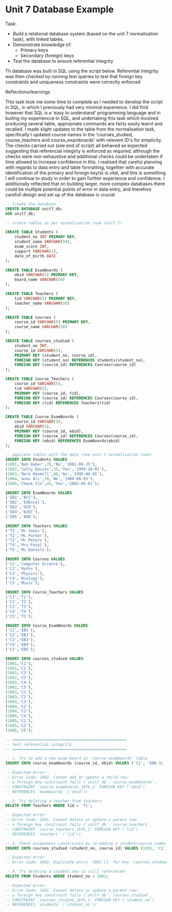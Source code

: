 
# Unit 7 Database Example

Task: 
- Build a relational database system (based on the unit 7 normalisation task), with linked tables.
- Demonstrate knowledge of:
  - Primary keys  
  - Secondary (foreign) keys  
- Test the database to ensure referential integrity  

Th database was built in SQL using the script below.
Referential integrity was then checked by running test queries to test that foreign key constraints and uniqueness constraints were correctly enforced

Reflections/learnings

This task took me some time to complete as I needed to develop the script in SQL, in which I previously had very minimal experience.  I did find however that SQL is a 'easy to understand' programming language and in builing my experiencce in SQL, and undertaking this task which involved producing several table, appropriate commands are fairly easily learnt and recalled.  I made slight updates to the table from the normalisation task, specifically I updated course names in the 'courses_studied, course_teachers and course_examboards' with relevent ID's for simplicity.  
The checks carried out (see end of script) all behaved as expected suggesting that referencial integirty is enforced as required, although the checks were non-exhaustive and additional checks could be undertaken if time allowed to increase confidence in this. 
I realised that  careful planning with regards to data entry and table formatting, together with accurate identification of the primary and foreign key(s) is vital, and this is something I will continue to study in order to gain further experience and confidence.  I additionally reflected that on building larger, more complex databases there could be multiple potential points of error in data entry, and therefore carefull design and set up of the database is crucial.  

```sql
-- Create the database
CREATE DATABASE unit7_db;
USE unit7_db;

-- create tables as per normalisation task (unit 7)

CREATE TABLE Students (
    student_no INT PRIMARY KEY,
    student_name VARCHAR(50),
    exam_score INT,
    support VARCHAR(3), 
    date_of_birth DATE
);

CREATE TABLE ExamBoards (
    ebid VARCHAR(5) PRIMARY KEY,
    board_name VARCHAR(50)
);

CREATE TABLE Teachers (
    tid VARCHAR(5) PRIMARY KEY,
    teacher_name VARCHAR(50)
);

CREATE TABLE Courses (
    course_id VARCHAR(5) PRIMARY KEY,
    course_name VARCHAR(50)
);

CREATE TABLE courses_studied (
    student_no INT,
    course_id VARCHAR(5),
    PRIMARY KEY (student_no, course_id),
    FOREIGN KEY (student_no) REFERENCES students(student_no),
    FOREIGN KEY (course_id) REFERENCES Courses(course_id)
);

CREATE TABLE Course_Teachers (
    course_id VARCHAR(5),
    tid VARCHAR(5),
    PRIMARY KEY (course_id, tid),
    FOREIGN KEY (course_id) REFERENCES Courses(course_id),
    FOREIGN KEY (tid) REFERENCES Teachers(tid)
);

CREATE TABLE Course_ExamBoards (
    course_id VARCHAR(5),
    ebid VARCHAR(5),
    PRIMARY KEY (course_id, ebid),
    FOREIGN KEY (course_id) REFERENCES Courses(course_id),
    FOREIGN KEY (ebid) REFERENCES ExamBoards(ebid)
);

-- populate tables with the data (see unit 7 normalisation task)
INSERT INTO Students VALUES
(1001,'Bob Baker',78,'No','2001-08-25'),
(1002,'Sally Davies',55,'Yes','1999-10-02'),
(1003,'Mark Hanmill',90,'No','1995-06-05'),
(1004,'Anas Ali',70,'No','1980-08-03'),
(1005,'Cheuk Yin',45,'Yes','2002-05-01');

INSERT INTO ExamBoards VALUES
('EB1','BCS'),
('EB2','EdExcel'),
('EB3','OCR'),
('EB4','WJEC'),
('EB5','AQA');

INSERT INTO Teachers VALUES
('T1','Mr Jones'),
('T2','Ms Parker'),
('T3','Mr Peters'),
('T4','Mrs Patel'),
('T5','Ms Daniels');

INSERT INTO Courses VALUES
('C1','Computer Science'),
('C2','Maths'),
('C3','Physics'),
('C4','Biology'),
('C5','Music');

INSERT INTO Course_Teachers VALUES
('C1','T1'),
('C2','T2'),
('C3','T3'),
('C4','T4'),
('C5','T5');

INSERT INTO Course_ExamBoards VALUES
('C1','EB1'),
('C2','EB2'),
('C3','EB3'), 
('C4','EB4'),
('C5','EB5');

INSERT INTO courses_studied VALUES
(1001,'C1'),
(1001,'C2'),
(1001,'C3'),
(1002,'C2'),
(1002,'C4'),
(1002,'C5'),
(1003,'C1'),
(1003,'C2'),
(1003,'C3'),
(1004,'C2'),
(1004,'C3'),
(1004,'C4'),
(1005,'C1'),
(1005,'C2'),
(1005,'C5');

-- ==================================================
-- Test referential integrity
-- ==================================================

-- 1. Try to add a new exam board in 'course_examboards' table
INSERT INTO course_examboards (course_id, ebid) VALUES ('C1', 'EB6');

-- Expected error:
-- Error Code: 1452. Cannot add or update a child row: 
-- a foreign key constraint fails (`unit7_db`.`course_examboards`, 
-- CONSTRAINT `course_examboards_ibfk_2` FOREIGN KEY (`ebid`) 
-- REFERENCES `examboards` (`ebid`))

-- 2. Try deleting a teacher from teachers
DELETE FROM Teachers WHERE tid = 'T1'; 

-- Expected error:
-- Error Code: 1451. Cannot delete or update a parent row: 
-- a foreign key constraint fails (`unit7_db`.`course_teachers`, 
-- CONSTRAINT `course_teachers_ibfk_2` FOREIGN KEY (`tid`) 
-- REFERENCES `teachers` (`tid`))

-- 3. Check uniqueness constraints by re-adding a student/course combo
INSERT INTO courses_studied (student_no, course_id) VALUES (1001, 'C1');

-- Expected error:
-- Error Code: 1062. Duplicate entry '1001-C1' for key 'courses_studied.PRIMARY'

-- 4. Try deleting a student who is still referenced
DELETE FROM Students WHERE student_no = 1001; 

-- Expected error:
-- Error Code: 1451. Cannot delete or update a parent row: 
-- a foreign key constraint fails (`unit7_db`.`courses_studied`, 
-- CONSTRAINT `courses_studied_ibfk_1` FOREIGN KEY (`student_no`) 
-- REFERENCES `students` (`student_no`))

